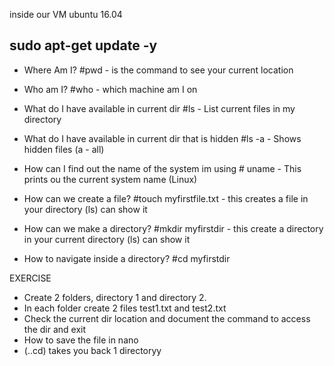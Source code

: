  inside our VM ubuntu 16.04

## sudo apt-get update -y  

- Where Am I?  #pwd - is the command to see your current location
- Who am I?  #who - which machine am I on
- What do I have available in current dir  #ls - List current files in my directory
- What do I have available in current dir that is hidden  #ls -a - Shows hidden files (a - all)
- How can I find out the name of the system im using  # uname  - This prints ou the current system name (Linux)

- How can we create a file?  #touch myfirstfile.txt - this creates a file in your directory (ls) can show it
- How can we make a directory?  #mkdir myfirstdir - this create a directory in your current directory (ls) can show it
- How to navigate inside a directory?  #cd myfirstdir


EXERCISE
- Create 2 folders, directory 1 and directory 2.
- In each folder create 2 files test1.txt and test2.txt
- Check the current dir location and document the command to access the dir and exit
- How to save the file in nano
- (..cd) takes you back 1 directoryy
